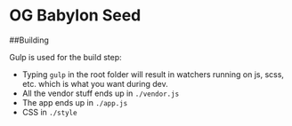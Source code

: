 # OG Babylon Seed

##Building

Gulp is used for the build step:

- Typing `gulp` in the root folder will result in watchers running on js, scss, etc. which is what you want during dev.
- All the vendor stuff ends up in `./vendor.js`
- The app ends up in `./app.js`
- CSS in `./style`

